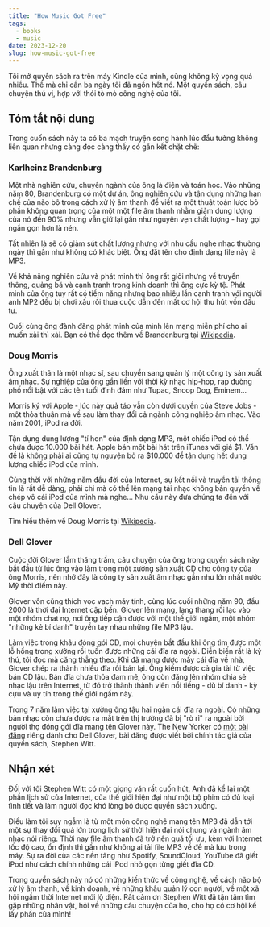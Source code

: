 ```yaml
---
title: "How Music Got Free"
tags:
  - books
  - music
date: 2023-12-20
slug: how-music-got-free
---
```

Tôi mở quyển sách ra trên máy Kindle của mình, cũng không kỳ vọng quá nhiều. Thế mà chỉ cần ba ngày tôi đã ngốn hết nó. Một quyển sách, câu chuyện thú vị, hợp với thói tò mò công nghệ của tôi.

## Tóm tắt nội dung

Trong cuốn sách này ta có ba mạch truyện song hành lúc đầu tưởng không liên quan nhưng càng đọc càng thấy có gắn kết chặt chẽ:

### Karlheinz Brandenburg

Một nhà nghiên cứu, chuyên ngành của ông là điện và toán học. Vào những năm 80, Brandenburg có một dự án, ông nghiên cứu và tận dụng những hạn chế của não bộ trong cách xử lý âm thanh để viết ra một thuật toán lược bỏ phần không quan trọng của một một file âm thanh nhằm giảm dung lượng của nó đến 90% nhưng vẫn giữ lại gần như nguyên vẹn chất lượng - hay gọi ngắn gọn hơn là nén.

Tất nhiên là sẽ có giảm sút chất lượng nhưng với nhu cầu nghe nhạc thường ngày thì gần như không có khác biệt. Ông đặt tên cho định dạng file này là MP3.

Về khả năng nghiên cứu và phát minh thì ông rất giỏi nhưng về truyền thông, quảng bá và cạnh tranh trong kinh doanh thì ông cực kỳ tệ. Phát minh của ông tuy rất có tiềm năng nhưng bao nhiêu lần cạnh tranh với người anh MP2 đều bị chơi xấu rồi thua cuộc dẫn đến mất cơ hội thu hút vốn đầu tư.

Cuối cùng ông đành đăng phát minh của mình lên mạng miễn phí cho ai muốn xài thì xài. Bạn có thể đọc thêm về Brandenburg tại [Wikipedia](https://en.wikipedia.org/wiki/Karlheinz_Brandenburg).

### Doug Morris

Ông xuất thân là một nhạc sĩ, sau chuyển sang quản lý một công ty sản xuất âm nhạc. Sự nghiệp của ông gắn liền với thời kỳ nhạc hip-hop, rap đường phố nổi bật với các tên tuổi đình đám như Tupac, Snoop Dog, Eminem...

Morris ký với Apple - lúc này quả táo vẫn còn dưới quyền của Steve Jobs - một thỏa thuận mà về sau làm thay đổi cả ngành công nghiệp âm nhạc. Vào năm 2001, iPod ra đời.

Tận dụng dung lượng "tí hon" của định dạng MP3, một chiếc iPod có thể chứa được 10.000 bài hát. Apple bán một bài hát trên iTunes với giá $1. Vấn đề là không phải ai cũng tự nguyện bỏ ra $10.000 để tận dụng hết dung lượng chiếc iPod của mình.

Cùng thời với những năm đầu đời của Internet, sự kết nối và truyền tải thông tin là rất dễ dàng, phải chi mà có thể lên mạng tải nhạc không bản quyền về chép vô cái iPod của mình mà nghe... Nhu cầu này đưa chúng ta đến với câu chuyện của Dell Glover.

Tìm hiểu thêm về Doug Morris tại [Wikipedia](https://en.wikipedia.org/wiki/Doug_Morris).

### Dell Glover

Cuộc đời Glover lắm thăng trầm, câu chuyện của ông trong quyển sách này bắt đầu từ lúc ông vào làm trong một xưởng sản xuất CD cho công ty của ông Morris, nên nhớ đây là công ty sản xuất âm nhạc gần như lớn nhất nước Mỹ thời điểm này.

Glover vốn cũng thích vọc vạch máy tính, cùng lúc cuối những năm 90, đầu 2000 là thời đại Internet cập bến. Glover lên mạng, lang thang rồi lạc vào một nhóm chat nọ, nơi ông tiếp cận được với một thế giới ngầm, một nhóm "những kẻ bí danh" truyền tay nhau những file MP3 lậu.

Làm việc trong khâu đóng gói CD, mọi chuyện bắt đầu khi ông tìm được một lỗ hổng trong xưởng rồi tuồn được những cái đĩa ra ngoài. Diễn biến rất là kỳ thú, tôi đọc mà căng thẳng theo. Khi đã mang được mấy cái đĩa về nhà, Glover chép ra thành nhiều đĩa rồi bán lại. Ông kiếm được cả gia tài từ việc bán CD lậu. Bán đĩa chưa thỏa đam mê, ông còn đăng lên nhóm chia sẻ nhạc lậu trên Internet, từ đó trở thành thành viên nổi tiếng - dù bí danh - kỳ cựu và uy tín trong thế giới ngầm này.

Trong 7 năm làm việc tại xưởng ông tậu hai ngàn cái đĩa ra ngoài. Có những bản nhạc còn chưa được ra mắt trên thị trường đã bị "rò rỉ" ra ngoài bởi người thợ đóng gói đĩa mang tên Glover này. The New Yorker có [một bài đăng](https://www.newyorker.com/magazine/2015/04/27/the-man-who-broke-the-music-business) riêng dành cho Dell Glover, bài đăng được viết bởi chính tác giả của quyển sách, Stephen Witt.

## Nhận xét

Đối với tôi Stephen Witt có một giọng văn rất cuốn hút. Anh đã kể lại một phần lịch sử của Internet, của thế giới hiện đại như một bộ phim có đủ loại tình tiết và làm người đọc khó lòng bỏ được quyển sách xuống.

Điều làm tôi suy ngẫm là từ một món công nghệ mang tên MP3 đã dẫn tới một sự thay đổi quá lớn trong lịch sử thời hiện đại nói chung và ngành âm nhạc nói riêng. Thời nay file âm thanh đã trở nên quá tối ưu, kèm với Internet tốc độ cao, ổn định thì gần như không ai tải file MP3 về để mà lưu trong máy. Sự ra đời của các nền tảng như Spotify, SoundCloud, YouTube đã giết iPod như cách chính những cái iPod nhỏ gọn từng giết đĩa CD.

Trong quyển sách này nó có những kiến thức về công nghệ, về cách não bộ xử lý âm thanh, về kinh doanh, về những khâu quản lý con người, về một xã hội ngầm thời Internet mới lộ diện. Rất cảm ơn Stephen Witt đã tận tâm tìm gặp những nhân vật, hỏi về những câu chuyện của họ, cho họ có cơ hội kể lấy phần của mình!
